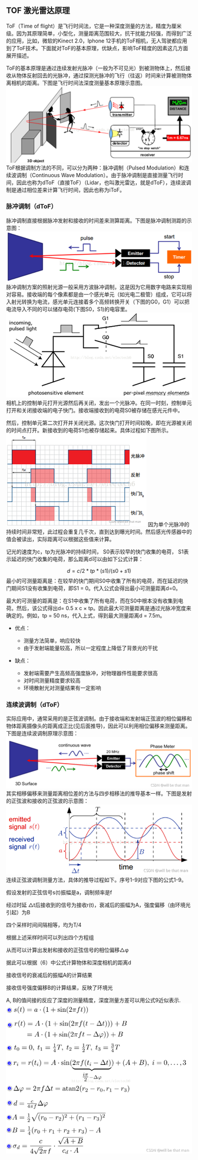 ## TOF 激光雷达原理

ToF（Time of flight）是飞行时间法，它是一种深度测量的方法，精度为厘米级。因为其原理简单，小型化，测量距离范围较大，抗干扰能力较强，而得到广泛的应用，比如，微软的Kinect 2.0，Iphone 12手机的ToF相机，无人驾驶都应用到了ToF技术。下面就对ToF的基本原理，优缺点，影响ToF精度的因素这几方面展开描述。

ToF的基本原理是通过连续发射光脉冲（一般为不可见光）到被测物体上，然后接收从物体反射回去的光脉冲，通过探测光脉冲的飞行（往返）时间来计算被测物体离相机的距离。下图是飞行时间法深度测量基本原理示意图。
![TOF激光雷达原理](./pics/20.png)
ToF根据调制方法的不同，可以分为两种：脉冲调制（Pulsed Modulation）和连续波调制（Continuous Wave Modulation）。由于脉冲调制是直接测量飞行时间，因此也称为dToF（直接ToF）（Lidar，也叫激光雷达，就是dToF），连续波调制是通过相位差来计算飞行时间，因此也称为iToF。
### 脉冲调制（dToF）

脉冲调制直接根据脉冲发射和接收的时间差来测算距离。下图是脉冲调制测距的示意图：
![dToF](./pics/21.png)
脉冲调制方案的照射光源一般采用方波脉冲调制，这是因为它用数字电路来实现相对容易。接收端的每个像素都是由一个感光单元（如光电二极管）组成，它可以将入射光转换为电流，感光单元连接着多个高频转换开关（下图的G0，G1）可以把电流导入不同的可以储存电荷(下图S0，S1)的电容里。
![dToF2](./pics/22.png)
相机上的控制单元打开光源然后再关闭，发出一个光脉冲。在同一时刻，控制单元打开和关闭接收端的电子快门。接收端接收到的电荷S0被存储在感光元件中。

然后，控制单元第二次打开并关闭光源。这次快门打开时间较晚，即在光源被关闭的时间点打开。新接收到的电荷S1也被存储起来。具体过程如下图所示。
![dToF3](./pics/23.png)
因为单个光脉冲的持续时间非常短，此过程会重复几千次，直到达到曝光时间。然后感光传感器中的值会被读出，实际距离可以根据这些值来计算。

记光的速度为c，tp为光脉冲的持续时间， S0表示较早的快门收集的电荷， S1表示延迟的快门收集的电荷，那么距离d可以由如下公式计算：

$$
    d=c/2*tp*(s 1)/(s0+s1)
$$
最小的可测量距离是：在较早的快门期间S0中收集了所有的电荷，而在延迟的快门期间S1没有收集到电荷，即S1 = 0。代入公式会得出最小可测量距离d=0。

最大的可测量的距离是：在S1中收集了所有电荷，而在S0中根本没有收集到电荷。然后，该公式得出d= 0.5 x c × tp。因此最大可测量距离是通过光脉冲宽度来确定的。例如，tp = 50 ns，代入上式，得到最大测量距离d = 7.5m。

- 优点：
  - 测量方法简单，响应较快
  - 由于发射端能量较高，所以一定程度上降低了背景光的干扰

- 缺点：
    - 发射端需要产生高频高强度脉冲，对物理器件性能要求很高
    - 对时间测量精度要求较高
    - 环境散射光对测量结果有一定影响

### 连续波调制（dToF）
实际应用中，通常采用的是正弦波调制。由于接收端和发射端正弦波的相位偏移和物体距离摄像头的距离成正比(见后面推导)，因此可以利用相位偏移来测量距离。下图是连续波调制原理示意图：
![dToF](./pics/24.png)
其实相移偏移来测量距离相位差的方法与四步相移法的推导基本一样。下图是发射的正弦波和接收的正弦波的示意图：
![dToF](./pics/25.png)
连续正弦波调制测量方法，具体的推导过程如下。序号1-9对应下图的公式1-9。

假设发射的正弦信号s(t)振幅是a，调制频率是f

经过时延 △t后接收到的信号为接收r(t)，衰减后的振幅为A，强度偏移（由环境光引起）为B

四个采样时间间隔相等，均为T/4

根据上述采样时间可以列出四个方程组

从而可以计算出发射和接收的正弦信号的相位偏移△φ

据此可以根据（6）中公式计算物体和深度相机的距离d

接收信号的衰减后的振幅A的计算结果

接收信号强度偏移B的计算结果，反映了环境光

A, B的值间接的反应了深度的测量精度，深度测量方差可以用公式9近似表示.
![formular](./pics/26.png)
